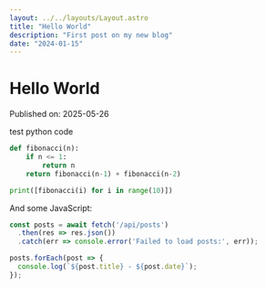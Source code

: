 ```yaml
---
layout: ../../layouts/Layout.astro
title: "Hello World"
description: "First post on my new blog"
date: "2024-01-15"
---
```


# Hello World

<div class="margin-date">Published on: 2025-05-26</div>

test python code

```python
def fibonacci(n):
    if n <= 1:
        return n
    return fibonacci(n-1) + fibonacci(n-2)

print([fibonacci(i) for i in range(10)])
```

And some JavaScript:

```javascript
const posts = await fetch('/api/posts')
  .then(res => res.json())
  .catch(err => console.error('Failed to load posts:', err));

posts.forEach(post => {
  console.log(`${post.title} - ${post.date}`);
});
```
